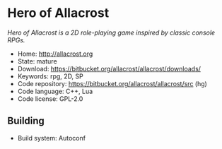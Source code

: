 # Hero of Allacrost

_Hero of Allacrost is a 2D role-playing game inspired by classic console RPGs._

- Home: http://allacrost.org
- State: mature
- Download: https://bitbucket.org/allacrost/allacrost/downloads/
- Keywords: rpg, 2D, SP
- Code repository: https://bitbucket.org/allacrost/allacrost/src (hg)
- Code language: C++, Lua
- Code license: GPL-2.0

## Building

- Build system: Autoconf

